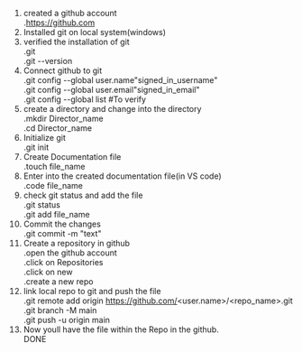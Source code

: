 1. created a github account<br>
    .https://github.com<br>
2. Installed git on local system(windows)<br>
3. verified the installation of git<br>
    .git<br>
    .git --version<br>
4. Connect github to git<br>
    .git config --global user.name"signed_in_username"<br> 
    .git config --global user.email"signed_in_email"<br>
    .git config --global list #To verify<br>
5. create a directory and change into the directory<br>
    .mkdir Director_name <br>
    .cd Director_name<br>
6. Initialize git<br>
    .git init<br>
7. Create Documentation file<br>
    .touch file_name<br>
8. Enter into the created documentation file(in VS code)<br>
    .code file_name<br>
9. check git status and add the file<br>
    .git status<br>
    .git add file_name<br>
10. Commit the changes<br>
    .git commit -m "text"<br>
11. Create a repository in github<br>
    .open the github account<br>
    .click on Repositories<br>
    .click on new<br>
    .create a new repo<br>
12. link local repo to git and push the file<br>
    .git remote add origin https://github.com/<user.name>/<repo_name>.git<br>
    .git branch -M main<br>
    .git push -u origin main<br>
13. Now youll have the file within the Repo in the github.<br>
       DONE